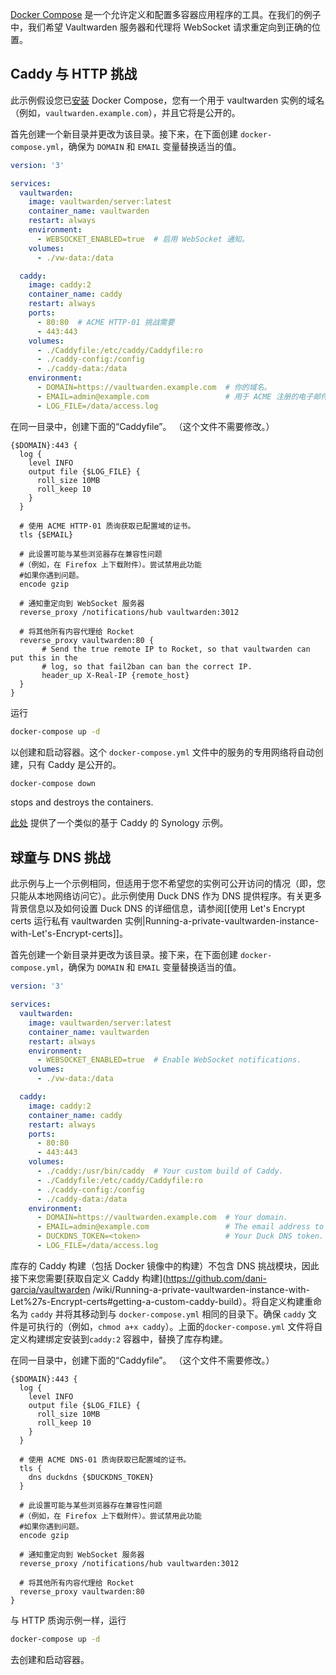[Docker Compose](https://docs.docker.com/compose/) 是一个允许定义和配置多容器应用程序的工具。在我们的例子中，我们希望 Vaultwarden 服务器和代理将 WebSocket 请求重定向到正确的位置。

## Caddy 与 HTTP 挑战

此示例假设您已[安装](https://docs.docker.com/compose/install/) Docker Compose，您有一个用于 vaultwarden 实例的域名（例如，`vaultwarden.example.com`），并且它将是公开的。

首先创建一个新目录并更改为该目录。接下来，在下面创建 `docker-compose.yml`，确保为 `DOMAIN` 和 `EMAIL` 变量替换适当的值。

```yaml
version: '3'

services:
  vaultwarden:
    image: vaultwarden/server:latest
    container_name: vaultwarden
    restart: always
    environment:
      - WEBSOCKET_ENABLED=true  # 启用 WebSocket 通知。
    volumes:
      - ./vw-data:/data

  caddy:
    image: caddy:2
    container_name: caddy
    restart: always
    ports:
      - 80:80  # ACME HTTP-01 挑战需要
      - 443:443
    volumes:
      - ./Caddyfile:/etc/caddy/Caddyfile:ro
      - ./caddy-config:/config
      - ./caddy-data:/data
    environment:
      - DOMAIN=https://vaultwarden.example.com  # 你的域名。
      - EMAIL=admin@example.com                 # 用于 ACME 注册的电子邮件地址。
      - LOG_FILE=/data/access.log
```

在同一目录中，创建下面的“Caddyfile”。 （这个文件不需要修改。）
```
{$DOMAIN}:443 {
  log {
    level INFO
    output file {$LOG_FILE} {
      roll_size 10MB
      roll_keep 10
    }
  }

  # 使用 ACME HTTP-01 质询获取已配置域的证书。
  tls {$EMAIL}

  # 此设置可能与某些浏览器存在兼容性问题
  #（例如，在 Firefox 上下载附件）。尝试禁用此功能
  #如果你遇到问题。
  encode gzip

  # 通知重定向到 WebSocket 服务器
  reverse_proxy /notifications/hub vaultwarden:3012

  # 将其他所有内容代理给 Rocket
  reverse_proxy vaultwarden:80 {
       # Send the true remote IP to Rocket, so that vaultwarden can put this in the
       # log, so that fail2ban can ban the correct IP.
       header_up X-Real-IP {remote_host}
  }
}
```

运行
```bash
docker-compose up -d
```
以创建和启动容器。这个 `docker-compose.yml` 文件中的服务的专用网络将自动创建，只有 Caddy 是公开的。

```bash
docker-compose down
```
stops and destroys the containers.

[此处](https://github.com/sosandroid/docker-bitwarden_rs-caddy-synology) 提供了一个类似的基于 Caddy 的 Synology 示例。

## 球童与 DNS 挑战

此示例与上一个示例相同，但适用于您不希望您的实例可公开访问的情况（即，您只能从本地网络访问它）。此示例使用 Duck DNS 作为 DNS 提供程序。有关更多背景信息以及如何设置 Duck DNS 的详细信息，请参阅[[使用 Let's Encrypt certs 运行私有 vaultwarden 实例|Running-a-private-vaultwarden-instance-with-Let's-Encrypt-certs]]。

首先创建一个新目录并更改为该目录。接下来，在下面创建 `docker-compose.yml`，确保为 `DOMAIN` 和 `EMAIL` 变量替换适当的值。

```yaml
version: '3'

services:
  vaultwarden:
    image: vaultwarden/server:latest
    container_name: vaultwarden
    restart: always
    environment:
      - WEBSOCKET_ENABLED=true  # Enable WebSocket notifications.
    volumes:
      - ./vw-data:/data

  caddy:
    image: caddy:2
    container_name: caddy
    restart: always
    ports:
      - 80:80
      - 443:443
    volumes:
      - ./caddy:/usr/bin/caddy  # Your custom build of Caddy.
      - ./Caddyfile:/etc/caddy/Caddyfile:ro
      - ./caddy-config:/config
      - ./caddy-data:/data
    environment:
      - DOMAIN=https://vaultwarden.example.com  # Your domain.
      - EMAIL=admin@example.com                 # The email address to use for ACME registration.
      - DUCKDNS_TOKEN=<token>                   # Your Duck DNS token.
      - LOG_FILE=/data/access.log
```

库存的 Caddy 构建（包括 Docker 镜像中的构建）不包含 DNS 挑战模块，因此接下来您需要[获取自定义 Caddy 构建](https://github.com/dani-garcia/vaultwarden /wiki/Running-a-private-vaultwarden-instance-with-Let%27s-Encrypt-certs#getting-a-custom-caddy-build）。将自定义构建重命名为 `caddy` 并将其移动到与 `docker-compose.yml` 相同的目录下。确保 `caddy` 文件是可执行的（例如，`chmod a+x caddy`）。上面的`docker-compose.yml` 文件将自定义构建绑定安装到`caddy:2` 容器中，替换了库存构建。

在同一目录中，创建下面的“Caddyfile”。 （这个文件不需要修改。）
```
{$DOMAIN}:443 {
  log {
    level INFO
    output file {$LOG_FILE} {
      roll_size 10MB
      roll_keep 10
    }
  }

  # 使用 ACME DNS-01 质询获取已配置域的证书。
  tls {
    dns duckdns {$DUCKDNS_TOKEN}
  }

  # 此设置可能与某些浏览器存在兼容性问题
  #（例如，在 Firefox 上下载附件）。尝试禁用此功能
  #如果你遇到问题。
  encode gzip

  # 通知重定向到 WebSocket 服务器
  reverse_proxy /notifications/hub vaultwarden:3012

  # 将其他所有内容代理给 Rocket
  reverse_proxy vaultwarden:80
}
```

与 HTTP 质询示例一样，运行
```bash
docker-compose up -d
```
去创建和启动容器。